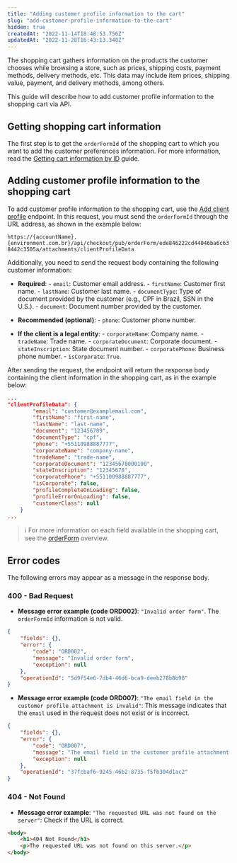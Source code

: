 ```yaml
---
title: "Adding customer profile information to the cart"
slug: "add-customer-profile-information-to-the-cart"
hidden: true
createdAt: "2022-11-14T18:48:53.756Z"
updatedAt: "2022-11-28T16:43:13.348Z"
---
```


The shopping cart gathers information on the products the customer chooses while browsing a store, such as prices, shipping costs, payment methods, delivery methods, etc. This data may include item prices, shipping value, payment, and delivery methods, among others.

This guide will describe how to add customer profile information to the shopping cart via API.

## Getting shopping cart information

The first step is to get the `orderFormId` of the shopping cart to which you want to add the customer preferences information. For more information, read the [Getting cart information by ID](https://developers.vtex.com/vtex-rest-api/docs/get-cart-information-by-id) guide.

## Adding customer profile information to the shopping cart

To add customer profile information to the shopping cart, use the [Add client profile](https://developers.vtex.com/vtex-rest-api/reference/addclientprofile) endpoint. In this request, you must send the `orderFormId` through the URL address, as shown in the example below:

`https://{accountName}.{environment.com.br}/api/checkout/pub/orderForm/ede846222cd44046ba6c638442c3505a/attachments/clientProfileData`

Additionally, you need to send the request body containing the following customer information:

- **Required**:
      - `email`: Customer email address.
      - `firstName`: Customer first name.
      - `lastName`: Customer last name.
      - `documentType`: Type of document provided by the customer (e.g., CPF in Brazil, SSN in the U.S.).
      - `document`: Document number provided by the customer.

- **Recommended (optional)**:
      - `phone`: Customer phone number.

- **If the client is a legal entity**:
      - `corporateName`: Company name.
      - `tradeName`: Trade name.
      - `corporateDocument`: Corporate document.
      - `stateInscription`: State document number.
      - `corporatePhone`: Business phone number.
      - `isCorporate`: `True`.

After sending the request, the endpoint will return the response body containing the client information in the shopping cart, as in the example below:

```json
...
"clientProfileData": {
        "email": "customer@examplemail.com",
        "firstName": "first-name",
        "lastName": "last-name",
        "document": "123456789",
        "documentType": "cpf",
        "phone": "+55110988887777",
        "corporateName": "company-name",
        "tradeName": "trade-name",
        "corporateDocument": "12345678000100",
        "stateInscription": "12345678",
        "corporatePhone": "+551100988887777",
        "isCorporate": false,
        "profileCompleteOnLoading": false,
        "profileErrorOnLoading": false,
        "customerClass": null
    }
...
```

> ℹ️️ For more information on each field available in the shopping cart, see the [orderForm](https://developers.vtex.com/docs/guides/orderform-fields) overview.

## Error codes

The following errors may appear as a message in the response body.

### 400 - Bad Request

- **Message error example (code ORD002)**: `"Invalid order form"`. The `orderFormId` information is not valid.

```json
{
    "fields": {},
    "error": {
        "code": "ORD002",
        "message": "Invalid order form",
        "exception": null
    },
    "operationId": "5d9f54e6-7db4-46d6-bca9-deeb278b8b98"
}
```

- **Message error example (code ORD007)**: `"The email field in the customer profile attachment is invalid"`: This message indicates that the `email` used in the request does not exist or is incorrect.

```json
{
    "fields": {},
    "error": {
        "code": "ORD007",
        "message": "The email field in the customer profile attachment is invalid",
        "exception": null
    },
    "operationId": "37fcbaf6-9245-46b2-8735-f5fb304d1ac2"
}
```

### 404 - Not Found

- **Message error example**: `"The requested URL was not found on the server"`: Check if the URL is correct.

```html
<body>
    <h1>404 Not Found</h1>
    <p>The requested URL was not found on this server.</p>
</body>
```